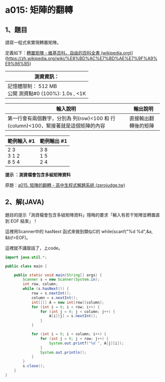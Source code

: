 # a015: 矩陣的翻轉

## 1、題目
請寫一程式來實現轉置矩陣。

定義如下：[轉置矩陣 - 維基百科，自由的百科全書 (wikipedia.org)](https://zh.wikipedia.org/wiki/转置矩阵)](https://zh.wikipedia.org/wiki/%E8%BD%AC%E7%BD%AE%E7%9F%A9%E9%98%B5)



| 測資資訊：                                               |
| -------------------------------------------------------- |
| 記憶體限制： 512 MB<br/>公開 測資點#0 (100%): 1.0s , <1K |



| 輸入說明                                                     | 輸出說明             |
| ------------------------------------------------------------ | -------------------- |
| 第一行會有兩個數字，分別為 列(row)<100 和 行(column)<100，緊接著就是這個矩陣的內容 | 直接輸出翻轉後的矩陣 |



| 範例輸入 #1                 | 範例輸出 #1            |
| --------------------------- | ---------------------- |
| 2 3 <br />3 1 2 <br />8 5 4 | 3 8<br />1 5 <br />2 4 |

**提示 ：測資檔會包含多組矩陣資料**

原題：[a015. 矩陣的翻轉 - 高中生程式解題系統 (zerojudge.tw)](https://zerojudge.tw/ShowProblem?problemid=a015)

## 2、解(JAVA)

題目的提示「測資檔會包含多組矩陣資料」隱晦的要求「輸入有若干矩陣並轉置直到 EOF 結束」！

這裡用Scanner中的 hasNext 函式來做到類似C的 while(scanf("%d %d",&a, &b)!=EOF)。

這裡就不講廢話了，上code。

```java
import java.util.*;

public class main {

    public static void main(String[] args) {
        Scanner s = new Scanner(System.in);
        int row, column;
        while (s.hasNext()) {
            row = s.nextInt();
            column = s.nextInt();
            int[][] A = new int[row][column];
            for (int i = 0; i < row; i++) {
                for (int j = 0; j < column; j++) {
                    A[i][j] = s.nextInt();
                }
            }

            for (int i = 0; i < column; i++) {
                for (int j = 0; j < row; j++) {
                    System.out.printf("%d ", A[j][i]);
                }
                System.out.println();
            }
        }
        s.close();
    }
}
```



